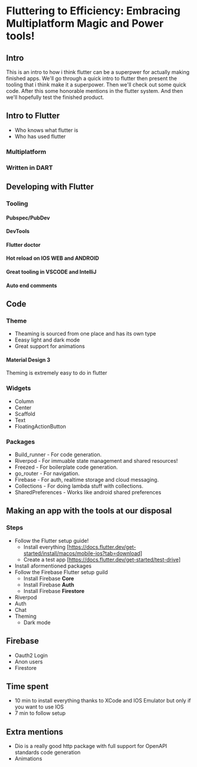 # Fluttering to Efficiency: Embracing Multiplatform Magic and Power tools!

## Intro
This is an intro to how i think flutter can be a superpwer for actually making finished apps.
We'll go through a quick intro to flutter then present the tooling that i think make it a superpower.
Then we'll check out some quick code.
After this some honorable mentions in the flutter system.
And then we'll hopefully test the finished product.

## Intro to Flutter
* Who knows what flutter is
* Who has used flutter
### Multiplatform
### Written in DART

## Developing with Flutter
### Tooling
#### Pubspec/PubDev
#### DevTools
#### Flutter doctor
#### Hot reload on IOS WEB and ANDROID
#### Great tooling in VSCODE and IntelliJ
#### Auto end comments

## Code 
### Theme
* Theaming is sourced from one place and has its own type
* Eeasy light and dark mode
* Great support for animations
#### Material Design 3
Theming is extremely easy to do in flutter
### Widgets
* Column
* Center
* Scaffold
* Text
* FloatingActionButton
### Packages
* Build_runner - For code generation.
* Riverpod - For immuable state management and shared resources!
* Freezed - For boilerplate code generation.
* go_router - For navigation.
* Firebase - For auth, realtime storage and cloud messaging.
* Collections - For doing lambda stuff with collections.
* SharedPreferences - Works like android shared preferences
## Making an app with the tools at our disposal
### Steps
* Follow the Flutter setup guide!
    * Install everything [https://docs.flutter.dev/get-started/install/macos/mobile-ios?tab=download]
    * Create a test app [https://docs.flutter.dev/get-started/test-drive]
* Install aformentioned packages
* Follow the Firebase Flutter setup guild
    * Install Firebase **Core**
    * Install Firebase **Auth**
    * Install Firebase **Firestore**
* Riverpod
* Auth
* Chat
* Theming
    * Dark mode

## Firebase
* Oauth2 Login
* Anon users
* Firestore


## Time spent
* 10 min to install everything thanks to XCode and IOS Emulator but only if you want to use IOS
* 7 min to follow setup

## Extra mentions
* Dio is a really good http package with full support for OpenAPI standards code generation
* Animations
